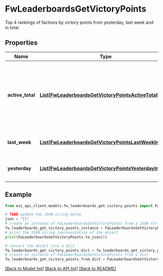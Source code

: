 # FwLeaderboardsGetVictoryPoints

Top 4 rankings of factions by victory points from yesterday, last week and in total

## Properties

Name | Type | Description | Notes
------------ | ------------- | ------------- | -------------
**active_total** | [**List[FwLeaderboardsGetVictoryPointsActiveTotalInner]**](FwLeaderboardsGetVictoryPointsActiveTotalInner.md) | Top 4 ranking of factions active in faction warfare by total victory points. A faction is considered \&quot;active\&quot; if they have participated in faction warfare in the past 14 days | 
**last_week** | [**List[FwLeaderboardsGetVictoryPointsLastWeekInner]**](FwLeaderboardsGetVictoryPointsLastWeekInner.md) | Top 4 ranking of factions by victory points in the past week | 
**yesterday** | [**List[FwLeaderboardsGetVictoryPointsYesterdayInner]**](FwLeaderboardsGetVictoryPointsYesterdayInner.md) | Top 4 ranking of factions by victory points in the past day | 

## Example

```python
from esi_api_client.models.fw_leaderboards_get_victory_points import FwLeaderboardsGetVictoryPoints

# TODO update the JSON string below
json = "{}"
# create an instance of FwLeaderboardsGetVictoryPoints from a JSON string
fw_leaderboards_get_victory_points_instance = FwLeaderboardsGetVictoryPoints.from_json(json)
# print the JSON string representation of the object
print(FwLeaderboardsGetVictoryPoints.to_json())

# convert the object into a dict
fw_leaderboards_get_victory_points_dict = fw_leaderboards_get_victory_points_instance.to_dict()
# create an instance of FwLeaderboardsGetVictoryPoints from a dict
fw_leaderboards_get_victory_points_from_dict = FwLeaderboardsGetVictoryPoints.from_dict(fw_leaderboards_get_victory_points_dict)
```
[[Back to Model list]](../README.md#documentation-for-models) [[Back to API list]](../README.md#documentation-for-api-endpoints) [[Back to README]](../README.md)


